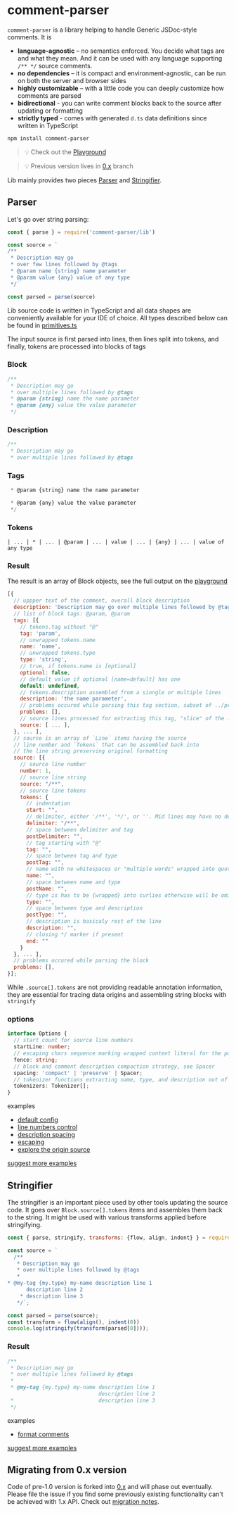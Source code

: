 # comment-parser

`comment-parser` is a library helping to handle Generic JSDoc-style comments. It is

- **language-agnostic** – no semantics enforced. You decide what tags are and what they mean. And it can be used with any language supporting `/** */` source comments.
- **no dependencies** – it is compact and environment-agnostic, can be run on both the server and browser sides
- **highly customizable** – with a little code you can deeply customize how comments are parsed
- **bidirectional** - you can write comment blocks back to the source after updating or formatting
- **strictly typed** - comes with generated `d.ts` data definitions since written in TypeScript

```sh
npm install comment-parser
```

> 💡 Check out the [Playground](https://syavorsky.github.io/comment-parser)

> 💡 Previous version lives in [0.x](https://github.com/syavorsky/comment-parser/tree/0.x) branch

Lib mainly provides two pieces [Parser](#Parser) and [Stringifier](#Stringifier).

## Parser

Let's go over string parsing:

```js
const { parse } = require('comment-parser/lib')

const source = `
/**
 * Description may go
 * over few lines followed by @tags
 * @param name {string} name parameter
 * @param value {any} value of any type
 */`

const parsed = parse(source)
```

Lib source code is written in TypeScript and all data shapes are conveniently available for your IDE of choice. All types described below can be found in [primitives.ts](src/primitives.ts)

The input source is first parsed into lines, then lines split into tokens, and finally, tokens are processed into blocks of tags

### Block

```js
/**
 * Description may go
 * over multiple lines followed by @tags
 * @param {string} name the name parameter
 * @param {any} value the value parameter
 */
```

### Description

```js
/**
 * Description may go
 * over multiple lines followed by @tags
```

### Tags

```js
 * @param {string} name the name parameter
```

```js
 * @param {any} value the value parameter
 */
```

### Tokens

```
| ... | * | ... | @param | ... | value | ... | {any} | ... | value of any type
```

### Result

The result is an array of Block objects, see the full output on the [playground](https://syavorsky.github.io/comment-parser)

```js
[{
  // uppper text of the comment, overall block description
  description: 'Description may go over multiple lines followed by @tags',
  // list of block tags: @param, @param
  tags: [{
    // tokens.tag without "@"
    tag: 'param',
    // unwrapped tokens.name
    name: 'name',
    // unwrapped tokens.type
    type: 'string',
    // true, if tokens.name is [optional]
    optional: false,
    // default value if optional [name=default] has one
    default: undefined,
    // tokens.description assembled from a siongle or multiple lines
    description: 'the name parameter',
    // problems occured while parsing this tag section, subset of ../problems array
    problems: [],
    // source lines processed for extracting this tag, "slice" of the ../source item reference
    source: [ ... ],
  }, ... ],
  // source is an array of `Line` items having the source
  // line number and `Tokens` that can be assembled back into
  // the line string preserving original formatting
  source: [{
    // source line number
    number: 1,
    // source line string
    source: "/**",
    // source line tokens
    tokens: {
      // indentation
      start: "",
      // delimiter, either '/**', '*/', or ''. Mid lines may have no delimiters
      delimiter: "/**",
      // space between delimiter and tag
      postDelimiter: "",
      // tag starting with "@"
      tag: "",
      // space between tag and type
      postTag: "",
      // name with no whitespaces or "multiple words" wrapped into quotes. May occure in [name] and [name=default] forms
      name: "",
      // space between name and type
      postName: "",
      // type is has to be {wrapped} into curlies otherwise will be omitted
      type: "",
      // space between type and description
      postType: "",
      // description is basicaly rest of the line
      description: "",
      // closing */ marker if present
      end: ""
    }
  }, ... ],
  // problems occured while parsing the block
  problems: [],
}];
```

While `.source[].tokens` are not providing readable annotation information, they are essential for tracing data origins and assembling string blocks with `stringify`

### options

```ts
interface Options {
  // start count for source line numbers
  startLine: number;
  // escaping chars sequence marking wrapped content literal for the parser
  fence: string;
  // block and comment description compaction strategy, see Spacer
  spacing: 'compact' | 'preserve' | Spacer;
  // tokenizer functions extracting name, type, and description out of tag, see Tokenizer
  tokenizers: Tokenizer[];
}
```

examples
- [default config](https://syavorsky.github.io/comment-parser/#parse-defaults)
- [line numbers control](https://syavorsky.github.io/comment-parser/#parse-line-numbering)
- [description spacing](https://syavorsky.github.io/comment-parser/#parse-spacing)
- [escaping](https://syavorsky.github.io/comment-parser/#parse-escaping)
- [explore the origin source](https://syavorsky.github.io/comment-parser/#parse-source-exploration)

[suggest more examples](https://github.com/syavorsky/comment-parser/issues/new?title=example+suggestion%3A+...&labels=example,parser)

## Stringifier

The stringifier is an important piece used by other tools updating the source code. It goes over `Block.source[].tokens` items and assembles them back to the string. It might be used with various transforms applied before stringifying.

```js
const { parse, stringify, transforms: {flow, align, indent} } = require('./lib/');

const source = `
  /**
   * Description may go
   * over multiple lines followed by @tags
   *
* @my-tag {my.type} my-name description line 1
      description line 2
    * description line 3
   */`;

const parsed = parse(source);
const transform = flow(align(), indent(0))
console.log(stringify(transform(parsed[0])));
```

### Result

```js
/**
 * Description may go
 * over multiple lines followed by @tags
 *
 * @my-tag {my.type} my-name description line 1
                             description line 2
 *                           description line 3
 */
```

examples
- [format comments](https://syavorsky.github.io/comment-parser/#stringify-formatting)

[suggest more examples](https://github.com/syavorsky/comment-parser/issues/new?title=example+suggestion%3A+...&labels=example,stringifier)

## Migrating from 0.x version

Code of pre-1.0 version is forked into [0.x](https://github.com/syavorsky/comment-parser/tree/0.x) and will phase out eventually. Please file the issue if you find some previously existing functionality can't be achieved with 1.x API. Check out [migration notes](migrate-1.0.md).
